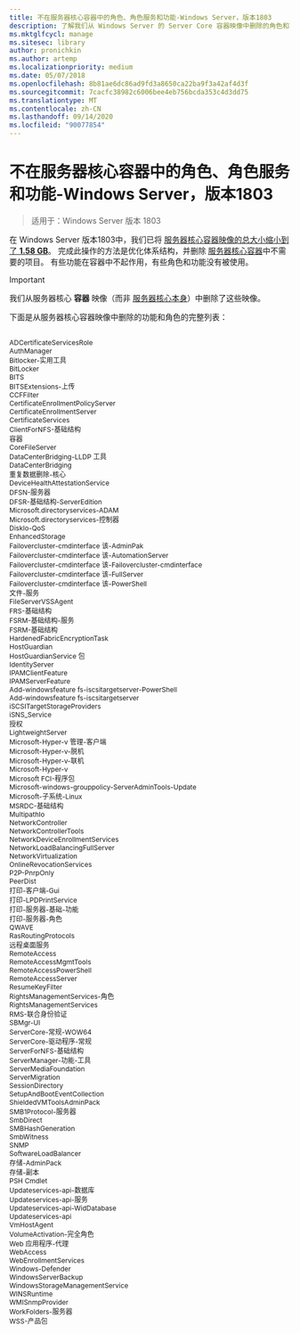 ```yaml
---
title: 不在服务器核心容器中的角色、角色服务和功能-Windows Server，版本1803
description: 了解我们从 Windows Server 的 Server Core 容器映像中删除的角色和功能。
ms.mktglfcycl: manage
ms.sitesec: library
author: pronichkin
ms.author: artemp
ms.localizationpriority: medium
ms.date: 05/07/2018
ms.openlocfilehash: 8b81ae6dc86ad9fd3a8650ca22ba9f3a42af4d3f
ms.sourcegitcommit: 7cacfc38982c6006bee4eb756bcda353c4d3dd75
ms.translationtype: MT
ms.contentlocale: zh-CN
ms.lasthandoff: 09/14/2020
ms.locfileid: "90077854"
---
```

# <a name="roles-role-services-and-features-not-in-server-core-containers---windows-server-version-1803"></a>不在服务器核心容器中的角色、角色服务和功能-Windows Server，版本1803

> 适用于：Windows Server 版本 1803

在 Windows Server 版本1803中，我们已将 [服务器核心容器映像的总大小缩小到了 **1.58 GB**](https://blogs.technet.microsoft.com/virtualization/2018/01/22/a-smaller-windows-server-core-container-with-better-application-compatibility/)。 完成此操作的方法是优化体系结构，并删除 [服务器核心容器](/virtualization/windowscontainers/about/)中不需要的项目。 有些功能在容器中不起作用，有些角色和功能没有被使用。

> [!IMPORTANT]
> 我们从服务器核心 **容器** 映像（而非 [服务器核心本身](server-core-roles-and-services.md)）中删除了这些映像。

下面是从服务器核心容器映像中删除的功能和角色的完整列表：

<div style='font-size:9.0pt'>

<br>ADCertificateServicesRole
<br>AuthManager
<br>Bitlocker-实用工具
<br>BitLocker
<br>BITS
<br>BITSExtensions-上传
<br>CCFFilter
<br>CertificateEnrollmentPolicyServer
<br>CertificateEnrollmentServer
<br>CertificateServices
<br>ClientForNFS-基础结构
<br>容器
<br>CoreFileServer
<br>DataCenterBridging-LLDP 工具
<br>DataCenterBridging
<br>重复数据删除-核心
<br>DeviceHealthAttestationService
<br>DFSN-服务器
<br>DFSR-基础结构-ServerEdition
<br>Microsoft.directoryservices-ADAM
<br>Microsoft.directoryservices-控制器
<br>DiskIo-QoS
<br>EnhancedStorage
<br>Failovercluster-cmdinterface 该-AdminPak
<br>Failovercluster-cmdinterface 该-AutomationServer
<br>Failovercluster-cmdinterface 该-Failovercluster-cmdinterface
<br>Failovercluster-cmdinterface 该-FullServer
<br>Failovercluster-cmdinterface 该-PowerShell
<br>文件-服务
<br>FileServerVSSAgent
<br>FRS-基础结构
<br>FSRM-基础结构-服务
<br>FSRM-基础结构
<br>HardenedFabricEncryptionTask
<br>HostGuardian
<br>HostGuardianService 包
<br>IdentityServer
<br>IPAMClientFeature
<br>IPAMServerFeature
<br>Add-windowsfeature fs-iscsitargetserver-PowerShell
<br>Add-windowsfeature fs-iscsitargetserver
<br>iSCSITargetStorageProviders
<br>iSNS_Service
<br>授权
<br>LightweightServer
<br>Microsoft-Hyper-v 管理-客户端
<br>Microsoft-Hyper-v-脱机
<br>Microsoft-Hyper-v-联机
<br>Microsoft-Hyper-v
<br>Microsoft FCI-程序包
<br>Microsoft-windows-grouppolicy-ServerAdminTools-Update
<br>Microsoft-子系统-Linux
<br>MSRDC-基础结构
<br>MultipathIo
<br>NetworkController
<br>NetworkControllerTools
<br>NetworkDeviceEnrollmentServices
<br>NetworkLoadBalancingFullServer
<br>NetworkVirtualization
<br>OnlineRevocationServices
<br>P2P-PnrpOnly
<br>PeerDist
<br>打印-客户端-Gui
<br>打印-LPDPrintService
<br>打印-服务器-基础-功能
<br>打印-服务器-角色
<br>QWAVE
<br>RasRoutingProtocols
<br>远程桌面服务
<br>RemoteAccess
<br>RemoteAccessMgmtTools
<br>RemoteAccessPowerShell
<br>RemoteAccessServer
<br>ResumeKeyFilter
<br>RightsManagementServices-角色
<br>RightsManagementServices
<br>RMS-联合身份验证
<br>SBMgr-UI
<br>ServerCore-常规-WOW64
<br>ServerCore-驱动程序-常规
<br>ServerForNFS-基础结构
<br>ServerManager-功能-工具
<br>ServerMediaFoundation
<br>ServerMigration
<br>SessionDirectory
<br>SetupAndBootEventCollection
<br>ShieldedVMToolsAdminPack
<br>SMB1Protocol-服务器
<br>SmbDirect
<br>SMBHashGeneration
<br>SmbWitness
<br>SNMP
<br>SoftwareLoadBalancer
<br>存储-AdminPack
<br>存储-副本
<br>PSH Cmdlet
<br>Updateservices-api-数据库
<br>Updateservices-api-服务
<br>Updateservices-api-WidDatabase
<br>Updateservices-api
<br>VmHostAgent
<br>VolumeActivation-完全角色
<br>Web 应用程序-代理
<br>WebAccess
<br>WebEnrollmentServices
<br>Windows-Defender
<br>WindowsServerBackup
<br>WindowsStorageManagementService
<br>WINSRuntime
<br>WMISnmpProvider
<br>WorkFolders-服务器
<br>WSS-产品包

</div>